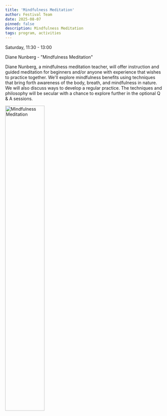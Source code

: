 ```yaml
---
title: 'Mindfulness Meditation'
author: Festival Team
date: 2025-08-07
pinned: false
description: Mindfulness Meditation
tags: program, activities
---
```


<script>
    import Image from  '$lib/Image.svelte'
</script>

Saturday, 11:30 - 13:00

Diane Nunberg - "Mindfulness Meditation"

Diane Nunberg, a mindfulness meditation teacher, will offer instruction and guided meditation for beginners and/or anyone with experience that wishes to practice together. We'll explore mindfulness benefits using techniques that bring forth awareness of the body, breath, and mindfulness in nature. We will also discuss ways to develop a regular practice. The techniques and philosophy will be secular with a chance to explore further in the optional Q & A sessions.

<Image 
  src='program/activities/36-mindfulness-meditation.png'
  caption='Mindfulness Meditation'
  alt='Mindfulness Meditation'
  width='50%'/> 